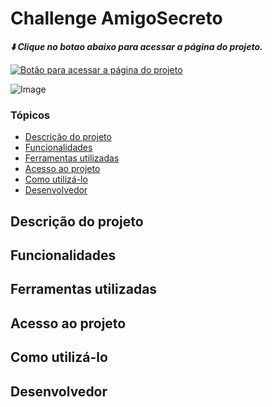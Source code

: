 # Challenge AmigoSecreto

_**⬇️ Clique no botao abaixo para acessar a página do projeto.**_

<a href="https://ravybomfim.github.io/Challenge-Amigo-Secreto/">
  <img src="https://github.com/user-attachments/assets/e68d7802-7123-4a7c-a063-f8c227e54f87" alt="Botão para acessar a página do projeto">
<a/>
  
![Image](https://github.com/user-attachments/assets/588fb746-f6ef-4b63-86be-073ab9c9e4f7)

### Tópicos

* [Descrição do projeto](descrição-do-projeto) 
* [Funcionalidades](https://youtube.com/playlist?list=PLHz_AreHm4dm7ZULPAmadvNhH6vk9oNZA)
* [Ferramentas utilizadas](https://youtube.com/playlist?list=PLHz_AreHm4dm7ZULPAmadvNhH6vk9oNZA)
* [Acesso ao projeto](https://youtube.com/playlist?list=PLHz_AreHm4dm7ZULPAmadvNhH6vk9oNZA)
* [Como utilizá-lo](https://youtube.com/playlist?list=PLHz_AreHm4dm7ZULPAmadvNhH6vk9oNZA)
* [Desenvolvedor](https://youtube.com/playlist?list=PLHz_AreHm4dm7ZULPAmadvNhH6vk9oNZA)

<h2 id="descrição-do-projeto">Descrição do projeto</h2>

<h2>Funcionalidades</h2>

## Ferramentas utilizadas

## Acesso ao projeto

## Como utilizá-lo

## Desenvolvedor


